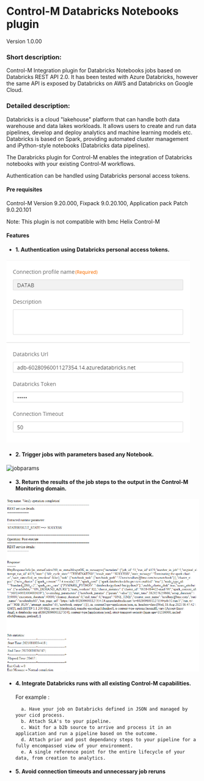 # Control-M Databricks Notebooks plugin
Version 1.0.00

### Short description:
Control-M Integration plugin for Databricks Notebooks jobs based on Databricks REST API 2.0.
It has been tested with Azure Databricks, however the same API is exposed by Databricks on AWS and Databricks on Google Cloud.

### Detailed description:

Databricks is a cloud "lakehouse" platform that can handle both data warehouse and data lakes workloads.
It allows users to create and run data pipelines, develop and deploy analytics and machine learning models etc.
Databricks is based on Spark, providing automated cluster management and iPython-style notebooks (Databricks data pipelines).

The Darabricks plugin for Control-M enables the integration of Databricks notebooks with your existing Control-M
workflows.

Authentication can be handled using Databricks personal access tokens.

#### Pre requisites

Control-M Version 9.20.000,
Fixpack 9.0.20.100,
Application pack Patch 9.0.20.101

Note: This plugin is not compatible with bmc Helix Control-M

#### Features

* #### 1. Authentication using Databricks personal access tokens.                

![](./images/connection_profile.png)

* #### 2. Trigger jobs with parameters based any Notebook.

![jobparams](./images/job_params.png)

* #### 3. Return the results of the job steps to the output in the Control-M Monitoring domain.  

![output](./images/output.png)

* #### 4. Integrate Databricks runs with all existing Control-M capabilities.  
    For example : 
                   
        a. Have your job on Databricks defined in JSON and managed by your cicd process.
        b. Attach SLA's to your pipeline.
        c. Wait for a b2b source to arrive and process it in an application and run a pipeline based on the outcome.
        d. Attach prior and post dependancy steps to your pipeline for a fully encompassed view of your environment.
        e. A single reference point for the entire lifecycle of your data, from creation to analytics.

* #### 5. Avoid connection timeouts and unnecessary job reruns




 


 

